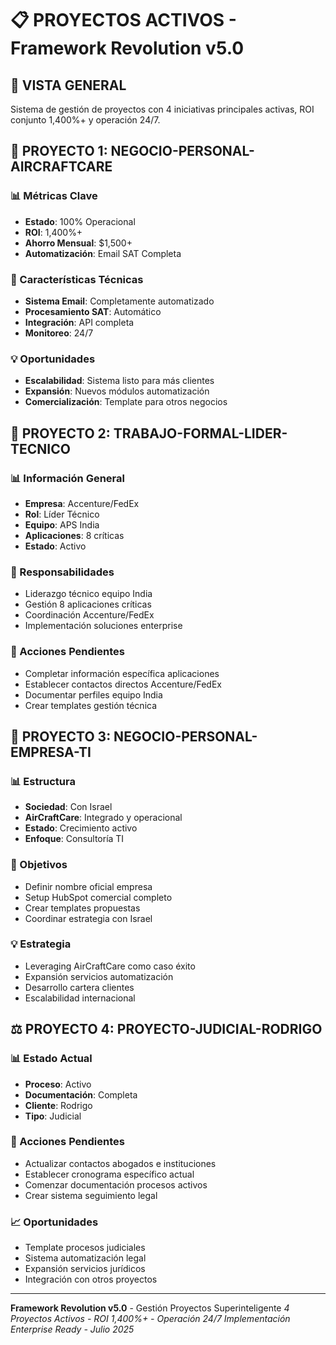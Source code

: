 # 📋 PROYECTOS ACTIVOS - Framework Revolution v5.0

## 🎯 VISTA GENERAL

Sistema de gestión de proyectos con 4 iniciativas principales activas, ROI conjunto 1,400%+ y operación 24/7.

## 🚀 PROYECTO 1: NEGOCIO-PERSONAL-AIRCRAFTCARE

### 📊 Métricas Clave
- **Estado**: 100% Operacional
- **ROI**: 1,400%+
- **Ahorro Mensual**: $1,500+
- **Automatización**: Email SAT Completa

### 🔧 Características Técnicas
- **Sistema Email**: Completamente automatizado
- **Procesamiento SAT**: Automático
- **Integración**: API completa
- **Monitoreo**: 24/7

### 💡 Oportunidades
- **Escalabilidad**: Sistema listo para más clientes
- **Expansión**: Nuevos módulos automatización
- **Comercialización**: Template para otros negocios

## 🏢 PROYECTO 2: TRABAJO-FORMAL-LIDER-TECNICO

### 📊 Información General
- **Empresa**: Accenture/FedEx
- **Rol**: Líder Técnico
- **Equipo**: APS India
- **Aplicaciones**: 8 críticas
- **Estado**: Activo

### 🎯 Responsabilidades
- Liderazgo técnico equipo India
- Gestión 8 aplicaciones críticas
- Coordinación Accenture/FedEx
- Implementación soluciones enterprise

### 🔄 Acciones Pendientes
- Completar información específica aplicaciones
- Establecer contactos directos Accenture/FedEx
- Documentar perfiles equipo India
- Crear templates gestión técnica

## 💼 PROYECTO 3: NEGOCIO-PERSONAL-EMPRESA-TI

### 📊 Estructura
- **Sociedad**: Con Israel
- **AirCraftCare**: Integrado y operacional
- **Estado**: Crecimiento activo
- **Enfoque**: Consultoría TI

### 🎯 Objetivos
- Definir nombre oficial empresa
- Setup HubSpot comercial completo
- Crear templates propuestas
- Coordinar estrategia con Israel

### 💡 Estrategia
- Leveraging AirCraftCare como caso éxito
- Expansión servicios automatización
- Desarrollo cartera clientes
- Escalabilidad internacional

## ⚖️ PROYECTO 4: PROYECTO-JUDICIAL-RODRIGO

### 📊 Estado Actual
- **Proceso**: Activo
- **Documentación**: Completa
- **Cliente**: Rodrigo
- **Tipo**: Judicial

### 🔄 Acciones Pendientes
- Actualizar contactos abogados e instituciones
- Establecer cronograma específico actual
- Comenzar documentación procesos activos
- Crear sistema seguimiento legal

### 📈 Oportunidades
- Template procesos judiciales
- Sistema automatización legal
- Expansión servicios jurídicos
- Integración con otros proyectos

---

**Framework Revolution v5.0** - Gestión Proyectos Superinteligente
*4 Proyectos Activos - ROI 1,400%+ - Operación 24/7*
*Implementación Enterprise Ready - Julio 2025*